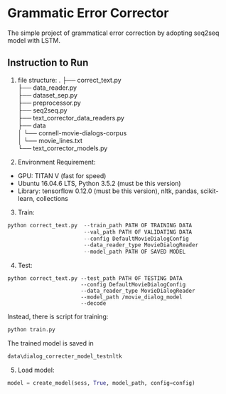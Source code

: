 # Grammatic Error Corrector

The simple project of grammatical error correction by adopting seq2seq model with LSTM.

## Instruction to Run 

1. file structure:
  .
  ├── correct_text.py   
  ├── data_reader.py  
  ├── dataset_sep.py        
  ├── preprocessor.py   
  ├── seq2seq.py  
  ├── text_corrector_data_readers.py               
  ├── data   
  │   └── cornell-movie-dialogs-corpus  
  │       └── movie_lines.txt  
  └── text_corrector_models.py 


1. Environment Requirement:  
* GPU: TITAN V (fast for speed) 
* Ubuntu 16.04.6 LTS, Python 3.5.2 (must be this version)
* Library: tensorflow 0.12.0 (must be this version), nltk, pandas, scikit-learn, collections

3. Train:
```python
python correct_text.py  --train_path PATH OF TRAINING DATA
                        --val_path PATH OF VALIDATING DATA
                        --config DefaultMovieDialogConfig 
                        --data_reader_type MovieDialogReader
                        --model_path PATH OF SAVED MODEL
```
4. Test:
```ptthon
python correct_text.py --test_path PATH OF TESTING DATA
                       --config DefaultMovieDialogConfig 
                       --data_reader_type MovieDialogReader 
                       --model_path /movie_dialog_model
                       --decode
```
Instead, there is script for training:
```python
python train.py
```
The trained model is saved in 
```python
data\dialog_correcter_model_testnltk
```

5. Load model:
```python
model = create_model(sess, True, model_path, config=config)
```
